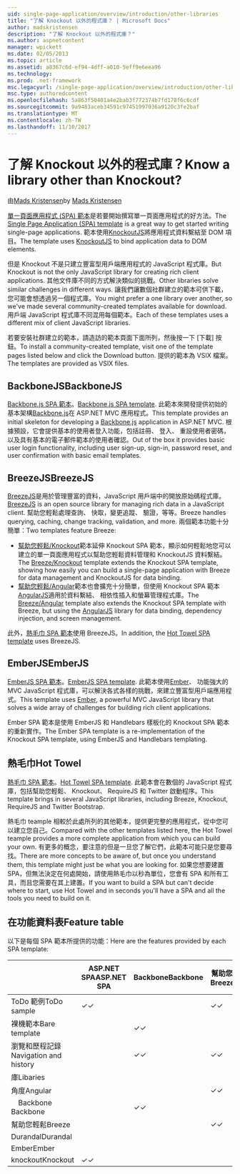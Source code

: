 ```yaml
---
uid: single-page-application/overview/introduction/other-libraries
title: "了解 Knockout 以外的程式庫？ | Microsoft Docs"
author: madskristensen
description: "了解 Knockout 以外的程式庫？"
ms.author: aspnetcontent
manager: wpickett
ms.date: 02/05/2013
ms.topic: article
ms.assetid: a8367c6d-ef94-4dff-a010-5eff9e6eea96
ms.technology: 
ms.prod: .net-framework
msc.legacyurl: /single-page-application/overview/introduction/other-libraries
msc.type: authoredcontent
ms.openlocfilehash: 5a863f50401a4e2bab3f772374b7fd178f6c6cdf
ms.sourcegitcommit: 9a9483aceb34591c97451997036a9120c3fe2baf
ms.translationtype: MT
ms.contentlocale: zh-TW
ms.lasthandoff: 11/10/2017
---
```

<a name="know-a-library-other-than-knockout"></a><span data-ttu-id="11d60-104">了解 Knockout 以外的程式庫？</span><span class="sxs-lookup"><span data-stu-id="11d60-104">Know a library other than Knockout?</span></span>
====================
<span data-ttu-id="11d60-105">由[Mads Kristensen](https://github.com/madskristensen)</span><span class="sxs-lookup"><span data-stu-id="11d60-105">by [Mads Kristensen](https://github.com/madskristensen)</span></span>

<span data-ttu-id="11d60-106">[單一頁面應用程式 (SPA) 範本](knockoutjs-template.md)是若要開始撰寫單一頁面應用程式的好方法。</span><span class="sxs-lookup"><span data-stu-id="11d60-106">The [Single Page Application (SPA) template](knockoutjs-template.md) is a great way to get started writing single-page applications.</span></span> <span data-ttu-id="11d60-107">範本使用[KnockoutJS](http://knockoutjs.com/)將應用程式資料繫結至 DOM 項目。</span><span class="sxs-lookup"><span data-stu-id="11d60-107">The template uses [KnockoutJS](http://knockoutjs.com/) to bind application data to DOM elements.</span></span>

<span data-ttu-id="11d60-108">但是 Knockout 不是只建立豐富型用戶端應用程式的 JavaScript 程式庫。</span><span class="sxs-lookup"><span data-stu-id="11d60-108">But Knockout is not the only JavaScript library for creating rich client applications.</span></span> <span data-ttu-id="11d60-109">其他文件庫不同的方式解決類似的挑戰。</span><span class="sxs-lookup"><span data-stu-id="11d60-109">Other libraries solve similar challenges in different ways.</span></span> <span data-ttu-id="11d60-110">讓我們讓數個社群建立的範本可供下載，您可能會想透過另一個程式庫。</span><span class="sxs-lookup"><span data-stu-id="11d60-110">You might prefer a one library over another, so we've made several community-created templates available for download.</span></span> <span data-ttu-id="11d60-111">用戶端 JavaScript 程式庫不同混用每個範本。</span><span class="sxs-lookup"><span data-stu-id="11d60-111">Each of these templates uses a different mix of client JavaScript libraries.</span></span>

<span data-ttu-id="11d60-112">若要安裝社群建立的範本，請造訪的範本頁面下面所列，然後按一下 [下載] 按鈕。</span><span class="sxs-lookup"><span data-stu-id="11d60-112">To install a community-created template, visit one of the template pages listed below and click the Download button.</span></span> <span data-ttu-id="11d60-113">提供的範本為 VSIX 檔案。</span><span class="sxs-lookup"><span data-stu-id="11d60-113">The templates are provided as VSIX files.</span></span>

## <a name="backbonejs"></a><span data-ttu-id="11d60-114">BackboneJS</span><span class="sxs-lookup"><span data-stu-id="11d60-114">BackboneJS</span></span>

<span data-ttu-id="11d60-115">[Backbone.js SPA 範本](../templates/backbonejs-template.md)。</span><span class="sxs-lookup"><span data-stu-id="11d60-115">[Backbone.js SPA template](../templates/backbonejs-template.md).</span></span> <span data-ttu-id="11d60-116">此範本來開發提供初始的基本架構[Backbone.js](http://backbonejs.org/)在 ASP.NET MVC 應用程式。</span><span class="sxs-lookup"><span data-stu-id="11d60-116">This template provides an initial skeleton for developing a [Backbone.js](http://backbonejs.org/) application in ASP.NET MVC.</span></span> <span data-ttu-id="11d60-117">根據預設，它會提供基本的使用者登入功能，包括註冊、 登入、 重設使用者密碼，以及具有基本的電子郵件範本的使用者確認。</span><span class="sxs-lookup"><span data-stu-id="11d60-117">Out of the box it provides basic user login functionality, including user sign-up, sign-in, password reset, and user confirmation with basic email templates.</span></span>

## <a name="breezejs"></a><span data-ttu-id="11d60-118">BreezeJS</span><span class="sxs-lookup"><span data-stu-id="11d60-118">BreezeJS</span></span>

<span data-ttu-id="11d60-119">[BreezeJS](http://www.breezejs.com/?utm_source=ms-spa)是用於管理豐富的資料，JavaScript 用戶端中的開放原始碼程式庫。</span><span class="sxs-lookup"><span data-stu-id="11d60-119">[BreezeJS](http://www.breezejs.com/?utm_source=ms-spa) is an open source library for managing rich data in a JavaScript client.</span></span> <span data-ttu-id="11d60-120">幫助您輕鬆處理查詢、 快取，變更追蹤、 驗證，等等。</span><span class="sxs-lookup"><span data-stu-id="11d60-120">Breeze handles querying, caching, change tracking, validation, and more.</span></span> <span data-ttu-id="11d60-121">兩個範本功能十分簡單：</span><span class="sxs-lookup"><span data-stu-id="11d60-121">Two templates feature Breeze:</span></span>

- <span data-ttu-id="11d60-122">[幫助您輕鬆/Knockout](../templates/breezeknockout-template.md)範本延伸 Knockout SPA 範本，顯示如何輕鬆地您可以建立的單一頁面應用程式以幫助您輕鬆資料管理和 KnockoutJS 資料繫結。</span><span class="sxs-lookup"><span data-stu-id="11d60-122">The [Breeze/Knockout](../templates/breezeknockout-template.md) template extends the Knockout SPA template, showing how easily you can build a single-page application with Breeze for data management and KnockoutJS for data binding.</span></span>
- <span data-ttu-id="11d60-123">[幫助您輕鬆/Angular](../templates/breezeangular-template.md)範本也會擴充十分簡單，但使用 Knockout SPA 範本[AngularJS](http://angularjs.org)適用於資料繫結、 相依性插入和螢幕管理程式庫。</span><span class="sxs-lookup"><span data-stu-id="11d60-123">The [Breeze/Angular](../templates/breezeangular-template.md) template also extends the Knockout SPA template with Breeze, but using the [AngularJS](http://angularjs.org) library for data binding, dependency injection, and screen management.</span></span>

<span data-ttu-id="11d60-124">此外，[熱毛巾 SPA 範本](../templates/hottowel-template.md)使用 BreezeJS。</span><span class="sxs-lookup"><span data-stu-id="11d60-124">In addition, the [Hot Towel SPA template](../templates/hottowel-template.md) uses BreezeJS.</span></span>

## <a name="emberjs"></a><span data-ttu-id="11d60-125">EmberJS</span><span class="sxs-lookup"><span data-stu-id="11d60-125">EmberJS</span></span>

<span data-ttu-id="11d60-126">[EmberJS SPA 範本](../templates/emberjs-template.md)。</span><span class="sxs-lookup"><span data-stu-id="11d60-126">[EmberJS SPA template](../templates/emberjs-template.md).</span></span> <span data-ttu-id="11d60-127">此範本使用[Ember](http://emberjs.com/)、 功能強大的 MVC JavaScript 程式庫，可以解決各式各樣的挑戰，來建立豐富型用戶端應用程式。</span><span class="sxs-lookup"><span data-stu-id="11d60-127">This template uses [Ember](http://emberjs.com/), a powerful MVC JavaScript library that solves a wide array of challenges for building rich client applications.</span></span>

<span data-ttu-id="11d60-128">Ember SPA 範本是使用 EmberJS 和 Handlebars 樣板化的 Knockout SPA 範本的重新實作。</span><span class="sxs-lookup"><span data-stu-id="11d60-128">The Ember SPA template is a re-implementation of the Knockout SPA template, using EmberJS and Handlebars templating.</span></span>

## <a name="hot-towel"></a><span data-ttu-id="11d60-129">熱毛巾</span><span class="sxs-lookup"><span data-stu-id="11d60-129">Hot Towel</span></span>

<span data-ttu-id="11d60-130">[熱毛巾 SPA 範本](../templates/hottowel-template.md)。</span><span class="sxs-lookup"><span data-stu-id="11d60-130">[Hot Towel SPA template](../templates/hottowel-template.md).</span></span> <span data-ttu-id="11d60-131">此範本會在數個的 JavaScript 程式庫，包括幫助您輕鬆、 Knockout、 RequireJS 和 Twitter 啟動程序。</span><span class="sxs-lookup"><span data-stu-id="11d60-131">This template brings in several JavaScript libraries, including Breeze, Knockout, RequireJS and Twitter Bootstrap.</span></span>

<span data-ttu-id="11d60-132">熱毛巾 teample 相較於此處所列的其他範本，提供更完整的應用程式，從中您可以建立您自己。</span><span class="sxs-lookup"><span data-stu-id="11d60-132">Compared with the other templates listed here, the Hot Towel teample provides a more complete application from which you can build your own.</span></span> <span data-ttu-id="11d60-133">有更多的概念，要注意的但是一旦您了解它們，此範本可能只是您要尋找。</span><span class="sxs-lookup"><span data-stu-id="11d60-133">There are more concepts to be aware of, but once you understand them, this template might just be what you are looking for.</span></span> <span data-ttu-id="11d60-134">如果您想要建置 SPA，但無法決定在何處開始，請使用熱毛巾以秒為單位，您會有 SPA 和所有工具，而且您需要在其上建置。</span><span class="sxs-lookup"><span data-stu-id="11d60-134">If you want to build a SPA but can't decide where to start, use Hot Towel and in seconds you'll have a SPA and all the tools you need to build on it.</span></span>

## <a name="feature-table"></a><span data-ttu-id="11d60-135">在功能資料表</span><span class="sxs-lookup"><span data-stu-id="11d60-135">Feature table</span></span>

<span data-ttu-id="11d60-136">以下是每個 SPA 範本所提供的功能：</span><span class="sxs-lookup"><span data-stu-id="11d60-136">Here are the features provided by each SPA template:</span></span>

|  | <span data-ttu-id="11d60-137">ASP.NET SPA</span><span class="sxs-lookup"><span data-stu-id="11d60-137">ASP.NET SPA</span></span> | <span data-ttu-id="11d60-138">Backbone</span><span class="sxs-lookup"><span data-stu-id="11d60-138">Backbone</span></span> | <span data-ttu-id="11d60-139">幫助您輕鬆/角度</span><span class="sxs-lookup"><span data-stu-id="11d60-139">Breeze/Angular</span></span> | <span data-ttu-id="11d60-140">幫助您輕鬆/KO</span><span class="sxs-lookup"><span data-stu-id="11d60-140">Breeze/KO</span></span> | <span data-ttu-id="11d60-141">Ember</span><span class="sxs-lookup"><span data-stu-id="11d60-141">Ember</span></span> | <span data-ttu-id="11d60-142">熱毛巾</span><span class="sxs-lookup"><span data-stu-id="11d60-142">Hot Towel</span></span> |
| --- | --- | --- | --- | --- | --- | --- |
| <span data-ttu-id="11d60-143">ToDo 範例</span><span class="sxs-lookup"><span data-stu-id="11d60-143">ToDo sample</span></span> | <span data-ttu-id="11d60-144">&#10003;</span><span class="sxs-lookup"><span data-stu-id="11d60-144">&#10003;</span></span> |  | <span data-ttu-id="11d60-145">&#10003;</span><span class="sxs-lookup"><span data-stu-id="11d60-145">&#10003;</span></span> | <span data-ttu-id="11d60-146">&#10003;</span><span class="sxs-lookup"><span data-stu-id="11d60-146">&#10003;</span></span> | <span data-ttu-id="11d60-147">&#10003;</span><span class="sxs-lookup"><span data-stu-id="11d60-147">&#10003;</span></span> |  |
| <span data-ttu-id="11d60-148">裸機範本</span><span class="sxs-lookup"><span data-stu-id="11d60-148">Bare template</span></span> |  | <span data-ttu-id="11d60-149">&#10003;</span><span class="sxs-lookup"><span data-stu-id="11d60-149">&#10003;</span></span> |  |  |  | <span data-ttu-id="11d60-150">&#10003;</span><span class="sxs-lookup"><span data-stu-id="11d60-150">&#10003;</span></span> |
| <span data-ttu-id="11d60-151">瀏覽和歷程記錄</span><span class="sxs-lookup"><span data-stu-id="11d60-151">Navigation and history</span></span> |  | <span data-ttu-id="11d60-152">&#10003;</span><span class="sxs-lookup"><span data-stu-id="11d60-152">&#10003;</span></span> | <span data-ttu-id="11d60-153">&#10003;</span><span class="sxs-lookup"><span data-stu-id="11d60-153">&#10003;</span></span> |  | <span data-ttu-id="11d60-154">&#10003;</span><span class="sxs-lookup"><span data-stu-id="11d60-154">&#10003;</span></span> | <span data-ttu-id="11d60-155">&#10003;</span><span class="sxs-lookup"><span data-stu-id="11d60-155">&#10003;</span></span> |
| <span data-ttu-id="11d60-156">庫</span><span class="sxs-lookup"><span data-stu-id="11d60-156">Libaries</span></span> |  |  |  |  |  |  |
| <span data-ttu-id="11d60-157">角度</span><span class="sxs-lookup"><span data-stu-id="11d60-157">Angular</span></span> |  |  | <span data-ttu-id="11d60-158">&#10003;</span><span class="sxs-lookup"><span data-stu-id="11d60-158">&#10003;</span></span> |  |  |  |
| <span data-ttu-id="11d60-159">&#8195;Backbone</span><span class="sxs-lookup"><span data-stu-id="11d60-159">&#8195;Backbone</span></span> |  | <span data-ttu-id="11d60-160">&#10003;</span><span class="sxs-lookup"><span data-stu-id="11d60-160">&#10003;</span></span> |  |  |  |  |
| <span data-ttu-id="11d60-161">幫助您輕鬆</span><span class="sxs-lookup"><span data-stu-id="11d60-161">Breeze</span></span> |  |  | <span data-ttu-id="11d60-162">&#10003;</span><span class="sxs-lookup"><span data-stu-id="11d60-162">&#10003;</span></span> | <span data-ttu-id="11d60-163">&#10003;</span><span class="sxs-lookup"><span data-stu-id="11d60-163">&#10003;</span></span> |  | <span data-ttu-id="11d60-164">&#10003;</span><span class="sxs-lookup"><span data-stu-id="11d60-164">&#10003;</span></span> |
| <span data-ttu-id="11d60-165">Durandal</span><span class="sxs-lookup"><span data-stu-id="11d60-165">Durandal</span></span> |  |  |  |  |  | <span data-ttu-id="11d60-166">&#10003;</span><span class="sxs-lookup"><span data-stu-id="11d60-166">&#10003;</span></span> |
| <span data-ttu-id="11d60-167">Ember</span><span class="sxs-lookup"><span data-stu-id="11d60-167">Ember</span></span> |  |  |  |  | <span data-ttu-id="11d60-168">&#10003;</span><span class="sxs-lookup"><span data-stu-id="11d60-168">&#10003;</span></span> |  |
| <span data-ttu-id="11d60-169">knockout</span><span class="sxs-lookup"><span data-stu-id="11d60-169">Knockout</span></span> | <span data-ttu-id="11d60-170">&#10003;</span><span class="sxs-lookup"><span data-stu-id="11d60-170">&#10003;</span></span> |  |  | <span data-ttu-id="11d60-171">&#10003;</span><span class="sxs-lookup"><span data-stu-id="11d60-171">&#10003;</span></span> |  | <span data-ttu-id="11d60-172">&#10003;</span><span class="sxs-lookup"><span data-stu-id="11d60-172">&#10003;</span></span> |

